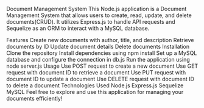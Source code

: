 Document Management System
This Node.js application is a Document Management System that allows users to create, read, update, and delete documents(CRUD). It utilizes Express.js to handle API requests and Sequelize as an ORM to interact with a MySQL database.

Features
Create new documents with author, title, and description
Retrieve documents by ID
Update document details
Delete documents
Installation
Clone the repository
Install dependencies using npm install
Set up a MySQL database and configure the connection in db.js
Run the application using node server.js
Usage
Use POST request to create a new document
Use GET request with document ID to retrieve a document
Use PUT request with document ID to update a document
Use DELETE request with document ID to delete a document
Technologies Used
Node.js
Express.js
Sequelize
MySQL
Feel free to explore and use this application for managing your documents efficiently!
